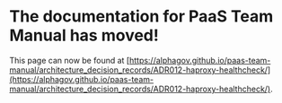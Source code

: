 
# The documentation for PaaS Team Manual has moved!
This page can now be found at [https://alphagov.github.io/paas-team-manual/architecture_decision_records/ADR012-haproxy-healthcheck/](https://alphagov.github.io/paas-team-manual/architecture_decision_records/ADR012-haproxy-healthcheck/).
